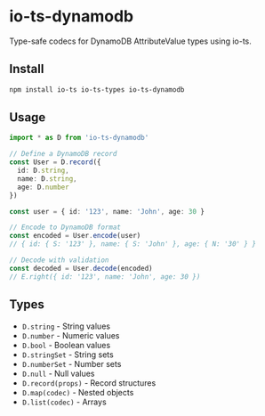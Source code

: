 # io-ts-dynamodb

Type-safe codecs for DynamoDB AttributeValue types using io-ts.

## Install

```bash
npm install io-ts io-ts-types io-ts-dynamodb
```

## Usage

```typescript
import * as D from 'io-ts-dynamodb'

// Define a DynamoDB record
const User = D.record({
  id: D.string,
  name: D.string,
  age: D.number
})

const user = { id: '123', name: 'John', age: 30 }

// Encode to DynamoDB format
const encoded = User.encode(user)
// { id: { S: '123' }, name: { S: 'John' }, age: { N: '30' } }

// Decode with validation
const decoded = User.decode(encoded)
// E.right({ id: '123', name: 'John', age: 30 })
```

## Types

- `D.string` - String values
- `D.number` - Numeric values  
- `D.bool` - Boolean values
- `D.stringSet` - String sets
- `D.numberSet` - Number sets
- `D.null` - Null values
- `D.record(props)` - Record structures
- `D.map(codec)` - Nested objects
- `D.list(codec)` - Arrays
